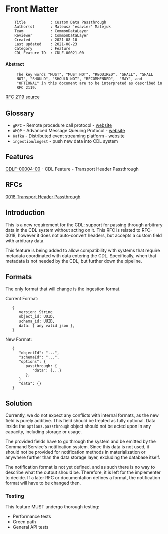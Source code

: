 # Front Matter

```
    Title           : Custom Data Passthrough
    Author(s)       : Mateusz 'esavier' Matejuk
    Team            : CommonDataLayer
    Reviewer        : CommonDataLayer
    Created         : 2021-08-10
    Last updated    : 2021-08-23
    Category        : Feature
    CDL Feature ID  : CDLF-00021-00
```

#### Abstract

```
     The key words "MUST", "MUST NOT", "REQUIRED", "SHALL", "SHALL
     NOT", "SHOULD", "SHOULD NOT", "RECOMMENDED",  "MAY", and
     "OPTIONAL" in this document are to be interpreted as described in
     RFC 2119.
```
[RFC 2119 source][rfc2119]

## Glossary
* `gRPC` - Remote procedure call protocol - [website][gRPC]
* `AMQP` - Advanced Message Queuing Protocol - [website][AMQP]
* `Kafka` - Distributed event streaming platform - [website][Kafka]
* `ingestion`/`ingest` - push new data into CDL system

## Features
[CDLF-00004-00](../features/index.md) - CDL Feature - Transport Header Passthrough

## RFCs
[0018 Transport Header Passthrough](./0018_Transport_headers_passthrough_01.md)

## Introduction
This is a new requirement for the CDL: support for passing through arbitrary data in the CDL system without acting on it. This RFC is related to RFC-0018, however it does not auto-convert headers, but accepts a custom field with arbitrary data.

This feature is being added to allow compatibility with systems that require metadata coordinated with data entering the CDL. Specifically, when that metadata is not needed by the CDL, but further down the pipeline.

## Formats
The only format that will change is the ingestion format.

Current Format:
```
   {
      version: String
      object_id: UUID,
      schema_id: UUID,
      data: { any valid json },
   }
```

New Format:
```
   {
      "objectId": "...",
      "schemaId": "...",
      "options": {
         passthrough: {
            "data": {...}
         },
      }
      "data": {}
   }
```

## Solution
Currently, we do not expect any conflicts with internal formats, as the new field is purely additive.
This field should be treated as fully optional. Data inside the `options.passthrough` object should not be acted upon in any capacity, including storage or usage.

The provided fields have to go through the system and be emitted by the Command Service's notification system. Since this data is not used, it should not be provided for notification methods in materialization or anywhere further than the data storage layer, excluding the database itself.

The notification format is not yet defined, and as such there is no way to describe what the output should be. Therefore, it is left for the implementer to decide.
If a later RFC or documentation defines a format, the notification format will have to be changed then.

### Testing
This feature MUST undergo thorough testing:
* Performance tests
* Green path
* General API tests


[gRPC]: https://grpc.io/
[gRPC-Protocol]: https://github.com/grpc/grpc/blob/master/doc/PROTOCOL-HTTP2.md
[Kafka]: https://kafka.apache.org/
[AMQP]: https://www.rabbitmq.com/amqp-0-9-1-reference.html

[rfc2119]: https://www.ietf.org/rfc/rfc2119.txt
